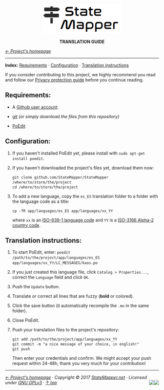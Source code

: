 <p align="center" id="top">
	<a href="https://github.com/StateMapper/StateMapper" title="Go to the project's homepage"><img src="../../app/assets/images/logo/logo-black-big.png" /></a>
</p>
<p align="center">
	<strong>TRANSLATION GUIDE</strong>
</p>


*[&larr; Project's homepage](https://github.com/StateMapper/StateMapper#top)*

-----

**Index:** [Requirements](#requirements) · [Configuration](#configuration) · [Translation instructions](#translation-instructions)

If you consider contributing to this project, we highly recommend you read and follow our [Privacy protection guide](documentation/guides/PRIVACY.md#top) before you continue reading.

## Requirements:

* A [Github user account](https://github.com/join). 

* [git](https://git-scm.com/docs/gittutorial) *(or simply download the files from this repository)*
* [PoEdit](https://poedit.net/)

## Configuration:

1. If you haven't installed PoEdit yet, please install with ```sudo apt-get install poedit```.

2. If you haven't downloaded the project's files yet, download them now:
   ```
   git clone github.com/StateMapper/StateMapper /where/to/store/the/project
   cd /where/to/store/the/project
   ```
   
3. To add a new language, copy the ```es_ES``` translation folder to a folder with the language code as a title:
   ```
   cp -fR app/languages/es_ES app/languages/xx_YY
   ```
   where ```xx``` is an [ISO-639-1 language code](https://en.wikipedia.org/wiki/List_of_ISO_639-1_codes) and ```YY``` is a [ISO-3166 Alpha-2 country code](https://www.iso.org/obp/ui/#search/code/).

## Translation instructions:

1. To start PoEdit, enter: ```poedit /path/to/the/project/app/languages/es_ES app/languages/xx_YY/LC_MESSAGES/kaos.po```

2. If you just created this language file, click ```Catalog > Properties...```, correct the ```Language``` field and click ```OK```.

3. Push the ```Update``` button.

4. Translate or correct all lines that are fuzzy (**bold** or colored).

5. Click the save button (it automatically recompile the ```.mo``` in the same folder).

6. Close PoEdit.

7. Push your translation files to the project's repository:
   ```
   git add /path/to/the/project/app/languages/xx_YY
   git commit -m "a nice message of your choice, in english!"
   git push 
   ```
   Then enter your credentials and confirm. We might accept your push request within 24-48h, thank you very much for your contribution!
   
   
-----

*[&larr; Project's homepage](https://github.com/StateMapper/StateMapper#top) · Copyright &copy; 2017 [StateMapper.net](https://statemapper.net) · Licensed under [GNU GPLv3](../../COPYING) · [&uarr; top](#top)* <img src="[![Bitbucket issues](https://img.shields.io/bitbucket/issues/atlassian/python-bitbucket.svg?style=social" align="right" /> <img src="http://hits.dwyl.com/StateMapper/StateMapper.svg?style=flat-square" align="right" />
